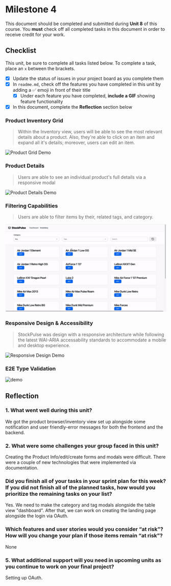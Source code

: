 # Milestone 4

This document should be completed and submitted during **Unit 8** of this course. You **must** check off all completed tasks in this document in order to receive credit for your work.

## Checklist

This unit, be sure to complete all tasks listed below. To complete a task, place an `x` between the brackets.

- [x] Update the status of issues in your project board as you complete them
- [x] In `readme.md`, check off the features you have completed in this unit by adding a ✅ emoji in front of their title
  - [x] Under each feature you have completed, **include a GIF** showing feature functionality
- [x] In this document, complete the **Reflection** section below

### Product Inventory Grid

> Within the Inventory view, users will be able to see the most relevant details about a product. Also, they're able to click on an item and expand all it's details; moreover, users can edit an item.

![Product Grid Demo](../demos/stock-pulse-product-grid-1.gif)

### Product Details

> Users are able to see an individual product's full details via a responsive modal

![Product Details Demo](../demos/stock-pulse-product-details-1.gif)

### Filtering Capabilities

> Users are able to filter items by their, related tags, and category.

![Product Filtering Demo](../demos/stock-pulse-product-filtering-1.gif)

### Responsive Design & Accessibility

> StockPulse was design with a responsive architecture while following the latest WAI-ARIA accessability standards to accommodate a mobile and desktop experience.

![Responsive Design Demo](../demos/stock-pulse-responsive-1.gif)

### E2E Type Validation

![demo](../demos/stock-pulse-e2e-api-validation.gif)

## Reflection

### 1. What went well during this unit?

We got the product browser/inventory view set up alongside some notification and user friendly-error messages for both the frontend and the backend.

### 2. What were some challenges your group faced in this unit?

Creating the Product Info/edit/create forms and modals were difficult. There were a couple of new technologies that were implemented via documentation.

### Did you finish all of your tasks in your sprint plan for this week? If you did not finish all of the planned tasks, how would you prioritize the remaining tasks on your list?

Yes. We need to make the category and tag modals alongside the table view "dashboard". After that, we can work on creating the landing page alongside the login via OAuth.

### Which features and user stories would you consider “at risk”? How will you change your plan if those items remain “at risk”?

None

### 5. What additional support will you need in upcoming units as you continue to work on your final project?

Setting up OAuth.
